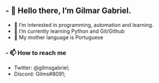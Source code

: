 ## - 👋 Hello there, I’m Gilmar Gabriel.
  - 👀 I’m interested in programming, automation and learning.
  - 🌱 I’m currently learning Python and Git/Github
  - 🍒 My mother language is Portuguese
### - 📫 How to reach me
  - Twitter:  @gilmsgabriel;
  - Discord:  Gilms#8091;




<!---
GilmsGabriel/GilmsGabriel is a ✨ special ✨ repository because its `README.md` (this file) appears on your GitHub profile.
You can click the Preview link to take a look at your changes.
--->
